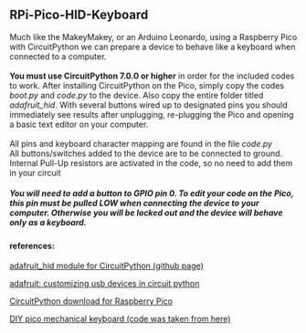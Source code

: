 ## RPi-Pico-HID-Keyboard
Much like the MakeyMakey, or an Arduino Leonardo, using a Raspberry Pico with CircuitPython we can prepare a device to behave like a keyboard when connected to a computer.<br/>
<br/>
__You must use CircuitPython 7.0.0 or higher__ in order for the included codes to work. After installing CircuitPython on the Pico, simply copy the codes _boot.py_ and _code.py_ to the device. Also copy the entire folder titled *adafruit_hid*. With several buttons wired up to designated pins you should immediately see results after unplugging, re-plugging the Pico and opening a basic text editor on your computer. <br/>
<br/>
All pins and keyboard character mapping are found in the file _code.py_ <br/>
All buttons/switches added to the device are to be connected to ground. Internal Pull-Up resistors are activated in the code, so no need to add them in your circuit <br/>
##### You will need to add a button to GPIO pin 0. To edit your code on the Pico, this pin must be pulled LOW when connecting the device to your computer. Otherwise you will be locked out and the device will behave only as a keyboard.

#### references:

[adafruit_hid module for CircuitPython (github page)](https://github.com/adafruit/Adafruit_CircuitPython_HID/tree/main/adafruit_hid)

[adafruit: customizing usb devices in circuit python](https://learn.adafruit.com/customizing-usb-devices-in-circuitpython)

[CircuitPython download for Raspberry Pico](https://circuitpython.org/board/raspberry_pi_pico/) 

[DIY pico mechanical keyboard (code was taken from here)](https://learn.adafruit.com/diy-pico-mechanical-keyboard-with-fritzing-circuitpython/code-the-pico-keyboard)
